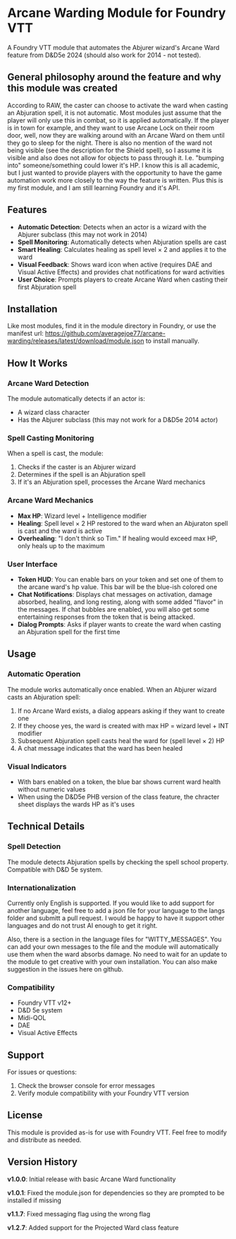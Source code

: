 # Arcane Warding Module for Foundry VTT

A Foundry VTT module that automates the Abjurer wizard's Arcane Ward feature from D&D5e 2024 (should also work for 2014 - not tested).

## General philosophy around the feature and why this module was created

According to RAW, the caster can choose to activate the ward when casting an Abjuration spell, it is not automatic. Most modules just assume that the player will only use this in combat, so it is applied automatically. If the player is in town for example, and they want to use Arcane Lock on their room door, well, now they are walking around with an Arcane Ward on them until they go to sleep for the night. There is also no mention of the ward not being visible (see the description for the Shield spell), so I assume it is visible and also does not allow for objects to pass through it. I.e. "bumping into" someone/something could lower it's HP. I know this is all academic, but I just wanted to provide players with the opportunity to have the game automation work more closely to the way the feature is written. Plus this is my first module, and I am still learning Foundry and it's API.

## Features

- **Automatic Detection**: Detects when an actor is a wizard with the Abjurer subclass (this may not work in 2014)
- **Spell Monitoring**: Automatically detects when Abjuration spells are cast
- **Smart Healing**: Calculates healing as spell level × 2 and applies it to the ward
- **Visual Feedback**: Shows ward icon when active (requires DAE and Visual Active Effects) and provides chat notifications for ward activities
- **User Choice**: Prompts players to create Arcane Ward when casting their first Abjuration spell

## Installation

Like most modules, find it in the module directory in Foundry, or use the manifest url:
<https://github.com/averagejoe77/arcane-warding/releases/latest/download/module.json> to install manually.

## How It Works

### Arcane Ward Detection

The module automatically detects if an actor is:

- A wizard class character
- Has the Abjurer subclass (this may not work for a D&D5e 2014 actor)

### Spell Casting Monitoring

When a spell is cast, the module:

1. Checks if the caster is an Abjurer wizard
2. Determines if the spell is an Abjuration spell
3. If it's an Abjuration spell, processes the Arcane Ward mechanics

### Arcane Ward Mechanics

- **Max HP**: Wizard level + Intelligence modifier
- **Healing**: Spell level × 2 HP restored to the ward when an Abjuraton spell is cast and the ward is active
- **Overhealing**: "I don't think so Tim." If healing would exceed max HP, only heals up to the maximum

### User Interface

- **Token HUD**: You can enable bars on your token and set one of them to the arcane ward's hp value. This bar will be the blue-ish colored one
- **Chat Notifications**: Displays chat messages on activation, damage absorbed, healing, and long resting, along with some added "flavor" in the messages. If chat bubbles are enabled, you will also get some entertaining responses from the token that is being attacked.
- **Dialog Prompts**: Asks if player wants to create the ward when casting an Abjuration spell for the first time

## Usage

### Automatic Operation

The module works automatically once enabled. When an Abjurer wizard casts an Abjuration spell:

1. If no Arcane Ward exists, a dialog appears asking if they want to create one
2. If they choose yes, the ward is created with max HP = wizard level + INT modifier
3. Subsequent Abjuration spell casts heal the ward for (spell level × 2) HP
4. A chat message indicates that the ward has been healed

### Visual Indicators

- With bars enabled on a token, the blue bar shows current ward health without numeric values
- When using the D&D5e PHB version of the class feature, the chracter sheet displays the wards HP as it's uses

## Technical Details

### Spell Detection

The module detects Abjuration spells by checking the spell school property. Compatible with D&D 5e system.

### Internationalization

Currently only English is supported. If you would like to add support for another language, feel free to add a json file for your language to the langs folder and submitt a pull request. I would be happy to have it support other languages and do not trust AI enough to get it right.

Also, there is a section in the language files for "WITTY_MESSAGES". You can add your own messages to the file and the module will automatically use them when the ward absorbs damage. No need to wait for an update to the module to get creative with your own installation. You can also make suggestion in the issues here on github.

### Compatibility

- Foundry VTT v12+
- D&D 5e system
- Midi-QOL
- DAE
- Visual Active Effects

## Support

For issues or questions:

1. Check the browser console for error messages
2. Verify module compatibility with your Foundry VTT version

## License

This module is provided as-is for use with Foundry VTT. Feel free to modify and distribute as needed.

## Version History

**v1.0.0**: Initial release with basic Arcane Ward functionality

**v1.0.1**: Fixed the module.json for dependencies so they are prompted to be installed if missing

**v1.1.7**: Fixed messaging flag using the wrong flag

**v1.2.7**: Added support for the Projected Ward class feature
